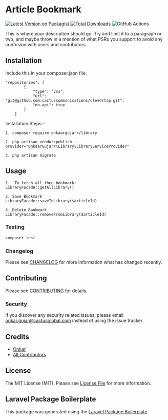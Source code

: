 # Article Bookmark

[![Latest Version on Packagist](https://img.shields.io/packagist/v/onkaargujarr/library.svg?style=flat-square)](https://packagist.org/packages/onkaargujarr/library)
[![Total Downloads](https://img.shields.io/packagist/dt/onkaargujarr/library.svg?style=flat-square)](https://packagist.org/packages/onkaargujarr/library)
![GitHub Actions](https://github.com/onkaargujarr/library/actions/workflows/main.yml/badge.svg)

This is where your description should go. Try and limit it to a paragraph or two, and maybe throw in a mention of what PSRs you support to avoid any confusion with users and contributors.

## Installation
Include this in your composer.json file.
```
"repositories": [
        {
            "type": "vcs",
            "url": "git@github.com:cactuscommunications/clevertap.git",
            "no-api": true
        }
    ]
```  
Installation Steps:-
```
1. composer require onkaargujarr/library

2. php artisan vendor:publish --provider="OnkaarGujarr\Library\LibraryServiceProvider"

3. php artisan migrate
```
## Usage
```
1.  To fetch all thee bookmark:
LibraryFacade::getAllLibrary()

2. Save Bookmark
LibraryFacade::saveToLibrary($articleId)

3. Delete Bookmark
LibraryFacade::removeFromLibrary($articleId)
```
### Testing

```bash
composer test
```

### Changelog

Please see [CHANGELOG](CHANGELOG.md) for more information what has changed recently.

## Contributing

Please see [CONTRIBUTING](CONTRIBUTING.md) for details.

### Security

If you discover any security related issues, please email onkar.gujar@cactusglobal.com instead of using the issue tracker.

## Credits

-   [Onkar](https://github.com/onkaargujarr)
-   [All Contributors](../../contributors)

## License

The MIT License (MIT). Please see [License File](LICENSE.md) for more information.

## Laravel Package Boilerplate

This package was generated using the [Laravel Package Boilerplate](https://laravelpackageboilerplate.com).
